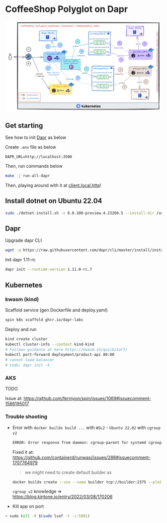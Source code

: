 # CoffeeShop Polyglot on Dapr

![coffeeshop-polyglot-highlevelarchirecture](assets/coffeeshop-high-level-architecture.png)

## Get starting

See how to init [Dapr](#dapr) as below

Create `.env` file as below

```env
DAPR_URL=http://localhost:3500
```

Then, run commands below

```sh
make -j run-all-dapr
```

Then, playing around with it at [client.local.http](client.local.http)!

## Install dotnet on Ubuntu 22.04

```sh
sudo ./dotnet-install.sh -v 8.0.100-preview.4.23260.5 --install-dir /usr/share/dotnet
```

## Dapr

Upgrade dapr CLI

```sh
wget -q https://raw.githubusercontent.com/dapr/cli/master/install/install.sh -O - | /bin/bash -s 1.11.0-rc.2
```

Init dapr 1.11-rc

```sh
dapr init --runtime-version 1.11.0-rc.7
```

## Kubernetes

### kwasm (kind)

Scaffold service (gen Dockerfile and deploy.yaml)

```sh
spin k8s scaffold ghcr.io/dapr-labs
```

Deploy and run

```sh
kind create cluster
kubectl cluster-info --context kind-kind
# Follows guidance at here https://kwasm.sh/quickstart/
kubectl port-forward deployment/product-api 80:80
# cannot load balancer
# todo: dapr init -k 
```

### AKS

TODO

Issue at: https://github.com/fermyon/spin/issues/1069#issuecomment-1586195017

### Trouble shooting

- Error with `docker buildx build ...` with `WSL2` - `Ubuntu 22.02` with `cgroup v2`

  ```sh
  ERROR: Error response from daemon: cgroup-parent for systemd cgroup should be a valid slice named as "xxx.slice"
  ```

  Fixed it at: https://github.com/containerd/runwasi/issues/288#issuecomment-1707764979

  > we might need to create default builder as

  ```sh
  docker buildx create --use --name builder tcp://builder:2375 --platform linux/amd64,linux/386,linux/arm/v6,linux/arm64,linux/arm/v7 --driver-opt env.BUILDKIT_STEP_LOG_MAX_SIZE=10000000,env.BUILDKIT_STEP_LOG_MAX_SPEED=1000000000
  ```

  `cgroup v2` knowledge => https://blog.kintone.io/entry/2022/03/08/170206

- Kill app on port

```sh
> sudo kill -9 $(sudo lsof -t -i:5001)
```
